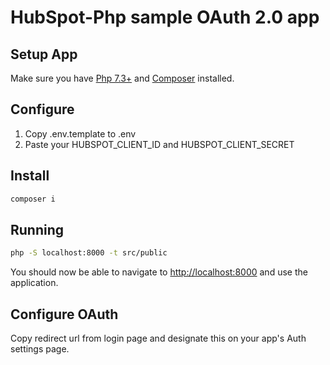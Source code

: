 # HubSpot-Php sample OAuth 2.0 app

## Setup App

Make sure you have [Php 7.3+](https://www.php.net/downloads) and [Composer](https://getcomposer.org) installed.

## Configure

1. Copy .env.template to .env
2. Paste your HUBSPOT_CLIENT_ID and HUBSPOT_CLIENT_SECRET

## Install

```bash
composer i
```

## Running

```bash
php -S localhost:8000 -t src/public
```

You should now be able to navigate to [http://localhost:8000](http://localhost:8000) and use the application.

## Configure OAuth

Copy redirect url from login page and designate this on your app's Auth settings page.
